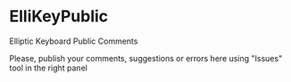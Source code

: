 ElliKeyPublic
=============

Elliptic Keyboard Public Comments

Please, publish your comments, suggestions or errors here using "Issues" tool in the right panel
